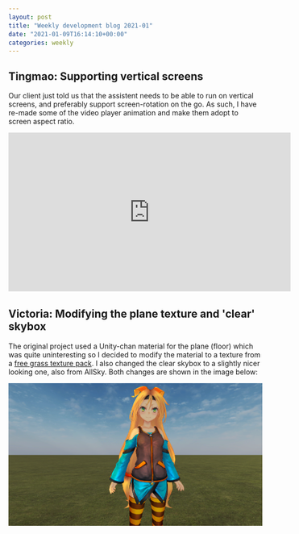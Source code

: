 ```yaml
---
layout: post
title: "Weekly development blog 2021-01"
date: "2021-01-09T16:14:10+00:00"
categories: weekly
---
```


## Tingmao: Supporting vertical screens

Our client just told us that the assistent needs to be able to run on vertical screens, and preferably support screen-rotation on the go. As such, I have re-made some of the video player animation and make them adopt to screen aspect ratio.

<iframe width="560" height="315" src="https://www.youtube.com/embed/L7q_rCK_a50" frameborder="0" allow="accelerometer; autoplay; clipboard-write; encrypted-media; gyroscope; picture-in-picture" allowfullscreen></iframe>

## Victoria: Modifying the plane texture and 'clear' skybox

The original project used a Unity-chan material for the plane (floor) which was quite uninteresting so I decided to modify the material to a texture from a [free grass texture pack](https://assetstore.unity.com/packages/2d/textures-materials/grass-flowers-pack-free-138810). I also changed the clear skybox to a slightly nicer looking one, also from AllSky. Both changes are shown in the image below:

<img src="/assets/images/grass-showcase.PNG" class="center">
